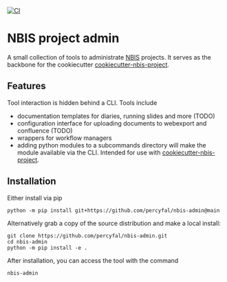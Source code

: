 [![CI](https://github.com/percyfal/nbis-project-admin/actions/workflows/ci.yml/badge.svg)](https://github.com/percyfal/nbis-project-admin/actions/workflows/ci.yml)


# NBIS project admin

A small collection of tools to administrate [NBIS](https://nbis.se/)
projects. It serves as the backbone for the cookiecutter
[cookiecutter-nbis-project](
https://github.com/percyfal/cookiecutter-nbis-project).

## Features

Tool interaction is hidden behind a CLI. Tools include

- documentation templates for diaries, running slides and more (TODO)
- configuration interface for uploading documents to webexport and
  confluence (TODO)
- wrappers for workflow managers
- adding python modules to a subcommands directory will make the
  module available via the CLI. Intended for use with
  [cookiecutter-nbis-project](
  https://github.com/percyfal/cookiecutter-nbis-project).

## Installation

Either install via pip

	python -m pip install git+https://github.com/percyfal/nbis-admin@main

Alternatively grab a copy of the source distribution and make a local
install:

	git clone https://github.com/percyfal/nbis-admin.git
	cd nbis-admin
	python -m pip install -e .

After installation, you can access the tool with the command

	nbis-admin


